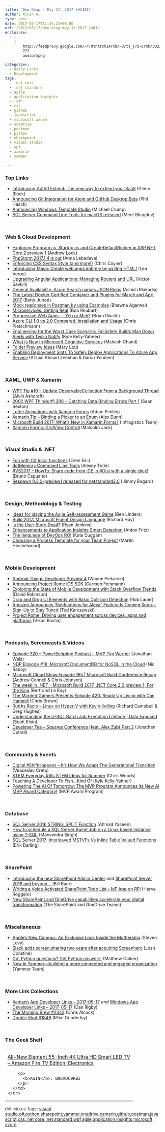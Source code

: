 ```yaml
---
title: 'Dew Drop – May 17, 2017 (#2481)'
author: Alvin A.
type: post
date: 2017-05-17T11:54:23+00:00
url: /2017/05/17/dew-drop-may-17-2017-2481/
enclosure:
  - |
    |
        http://feedproxy.google.com/~r/OtnArch2Arch/~3/ts_F7z-6rXk/30213426_microservices-May_2017.mp3
        222
        audio/mpeg
        
categories:
  - Daily Links
  - Development
tags:
  - .net core
  - .net standard
  - agile
  - application insights
  - 'c#'
  - css
  - github
  - javascript
  - microsoft azure
  - onedrive
  - postman
  - python
  - sharepoint
  - visual studio
  - wpf
  - xamarin
  - yammer

---
```

### <a name="top"></a>Top Links

  * <a href="https://auth0.com/blog/introducing-auth0-extend-the-new-way-to-extend-your-saas/" target="_blank">Introducing Auth0 Extend: The new way to extend your SaaS</a> (Glenn Block)
  * <a href="https://github.com/blog/2362-announcing-git-integration-for-atom-and-github-desktop-beta" target="_blank">Announcing Git Integration for Atom and GitHub Desktop Beta</a> (Phil Haack)
  * <a href="http://blogs.windows.com/buildingapps/2017/05/16/announcing-windows-template-studio/?WT.mc_id=DX_MVP4025064" target="_blank">Announcing Windows Template Studio</a> (Michael Crump)
  * <a href="https://blogs.technet.microsoft.com/dataplatforminsider/2017/05/16/sql-server-command-line-tools-for-macos-released/" target="_blank">SQL Server Command Line Tools for macOS released</a> (Meet Bhagdev)

&nbsp;

### <a name="web"></a>Web & Cloud Development

  * <a href="https://andrewlock.net/exploring-program-and-startup-in-asp-net-core-2-preview1-2/" target="_blank">Exploring Program.cs, Startup.cs and CreateDefaultBuilder in ASP.NET Core 2 preview 1</a> (Andrew Lock)
  * <a href="https://blog.jetbrains.com/phpstorm/2017/05/phpstorm-2017-1-4-is-out/" target="_blank">PhpStorm 2017.1.4 is out</a> (Anna Lebedeva)
  * <a href="https://css-tricks.com/enforcing-css-syntax-style/" target="_blank">Enforcing CSS Syntax Style (and more!)</a> (Chris Coyier)
  * <a href="http://feedproxy.google.com/~r/leaverou/~3/bKvOTc84aMY/" target="_blank">Introducing Mavo: Create web apps entirely by writing HTML!</a> (Lea Verou)
  * <a href="https://blog.nrwl.io/upgrading-angular-applications-managing-routers-and-url-ca5588290aaa?source=rss-76fc1db4149b------2" target="_blank">Upgrading Angular Applications: Managing Routers and URL</a> (Victor Savkin)
  * <a href="https://azure.microsoft.com/blog/general-availability-azure-search-parses-json-blobs/" target="_blank">General Availability: Azure Search parses JSON Blobs</a> (Ashish Makadia)
  * <a href="https://blog.docker.com/2017/05/latest-docker-certified-container-plugins-march-april-2017/" target="_blank">The Latest Docker Certified Container and Plugins for March and April 2017</a> (Betty Junod)
  * <a href="http://blog.getpostman.com/2017/05/17/mock-responses-in-postman-by-using-examples/" target="_blank">Mock responses in Postman by using Examples</a> (Bhawna Agarwal)
  * <a href="http://feedproxy.google.com/~r/OtnArch2Arch/~3/ts_F7z-6rXk/30213426_microservices-May_2017.mp3" target="_blank">Microservices: Getting Real</a> (Bob Rhubart)
  * <a href="http://developer.telerik.com/topics/web-development/progressive-web-apps-yeh-meh/" target="_blank">Progressive Web Apps — Yeh or Meh?</a> (Brian Rinaldi)
  * <a href="https://buildazure.com/2017/05/16/azure-cli-1-0-vs-2-0-compared-installation-and-usage/" target="_blank">Azure CLI 1.0 vs 2.0 Compared, Installation and Usage</a> (Chris Pietschmann)
  * <a href="https://twilioinc.wpengine.com/2017/05/engineering-for-the-worst-case-scenario-fallsafety-builds-man-down-alerts-with-twilio-notify.html" target="_blank">Engineering for the Worst Case Scenario: FallSafety Builds Man Down Alerts with Twilio Notify</a> (Kyle Kelly-Yahner)
  * <a href="http://www.c-sharpcorner.com/article/what-is-new-in-microsoft-cognitive-services/" target="_blank">What Is New In Microsoft Cognitive Services</a> (Mahesh Chand)
  * <a href="http://feedproxy.google.com/~r/tympanus/~3/flLWYeuJyeY/" target="_blank">Folder Preview Ideas</a> (Mary Lou)
  * <a href="https://blogs.msdn.microsoft.com/mvpawardprogram/2017/05/16/deploy-app-azure-app-service/" target="_blank">Enabling Deployment Slots To Safely Deploy Applications To Azure App Service</a> (Afzaal Ahmad Zeeshan & Daron Yondem)

&nbsp;

### <a name="silverlight"></a>XAML, UWP & Xamarin

  * <a href="http://www.wpf.tips/2017/05/wpf-tip-10-update-observablecollection.html" target="_blank">WPF Tip #10 &#8211; Update ObservableCollection From a Background Thread</a> (Alvin Ashcraft)
  * <a href="https://wpf.2000things.com/2017/05/16/1208-catching-data-binding-errors-part-1/" target="_blank">2000 WPF Things #1,208 – Catching Data Binding Errors Part 1</a> (Sean Sexton)
  * <a href="https://xamarinhelp.com/lottie-animations-xamarin-forms/" target="_blank">Lottie Animations with Xamarin Forms</a> (Adam Pedley)
  * <a href="https://alexdunn.org/2017/05/16/xamarin-tip-binding-a-picker-to-an-enum/" target="_blank">Xamarin.Tip – Binding a Picker to an Enum</a> (Alex Dunn)
  * <a href="https://www.infragistics.com:443/community/blogs/infragistics/archive/2017/05/16/microsoft-build-2017-what-39-s-new-in-xamarin-forms.aspx" target="_blank">Microsoft Build 2017: What&#8217;s New in Xamarin.Forms?</a> (Infragistics Team)
  * <a href="http://feedproxy.google.com/~r/parsimonyjax/~3/zfreBQt0EGA/xamarin-forms-gridview-control.html" target="_blank">Xamarin Forms: GridView Control</a> (Malcolm Jack)

&nbsp;

### <a name="dotnet"></a>Visual Studio & .NET

  * <a href="http://feedproxy.google.com/~r/AyendeRahien/~3/iwREMKeBndc/fun-with-c-local-functions" target="_blank">Fun with C# local functions</a> (Oren Eini)
  * <a href="https://blog.jetbrains.com/dotnet/2017/05/16/dotmemory-command-line-tools/" target="_blank">dotMemory Command Line Tools</a> (Alexey Totin)
  * <a href="http://feedproxy.google.com/~r/elbruno/~3/c4uEyIGxz_g/" target="_blank">#VS2017 – HowTo: Share code from IDE in #Gist with a single click!</a> (Bruno Capuano)
  * <a href="http://feedproxy.google.com/~r/GrabBagOfT/~3/d2tewJgNYuE/" target="_blank">Respawn 0.3.0-preview1 released for netstandard2.0</a> (Jimmy Bogard)

&nbsp;

### <a name="design"></a>Design, Methodology & Testing

  * <a href="https://www.benlinders.com/2017/ideas-for-playing-the-agile-self-assessment-game/" target="_blank">Ideas for playing the Agile Self-assessment Game</a> (Ben Linders)
  * <a href="http://devproconnections.com/windows-development/build-2017-microsoft-fluent-design-language" target="_blank">Build 2017: Microsoft Fluent Design Language</a> (Richard Hay)
  * <a href="http://coalition.agileuprising.com/t/is-the-user-story-dead/888" target="_blank">Is the User Story Dead?</a> (Ryan Jenkins)
  * <a href="https://azure.microsoft.com/blog/enhancements-applicationinsights-smartdetection/" target="_blank">Enhancements to Application Insights Smart Detection</a> (Anton Fritz)
  * <a href="http://www.red-gate.com/blog/database-lifecycle-management/the-language-of-devops-roi" target="_blank">The language of DevOps ROI</a> (Kate Duggan)
  * <a href="http://nkdagility.com/choosing-a-process-template-for-your-team-project/" target="_blank">Choosing a Process Template for your Team Project</a> (Martin Hinshelwood)

&nbsp;

### <a name="mobile"></a>Mobile Development

  * <a href="http://feedproxy.google.com/~r/blogspot/hsDu/~3/v1uu9RW2Z_k/android-things-developer-preview-4.html" target="_blank">Android Things Developer Preview 4</a> (Wayne Piekarski)
  * <a href="http://blogs.windows.com/buildingapps/2017/05/16/announcing-project-rome-ios-sdk/?WT.mc_id=DX_MVP4025064" target="_blank">Announcing Project Rome iOS SDK</a> (Carmen Forsmann)
  * <a href="https://stackoverflow.blog/2017/05/16/exploring-state-mobile-development-stack-overflow-trends/" target="_blank">Exploring the State of Mobile Development with Stack Overflow Trends</a> (David Robinson)
  * <a href="https://www.nativescript.org/blog/drag-and-drop-ui-elements-with-basic-collision-detection" target="_blank">Drag and Drop UI Elements with Basic Collision Detection</a> (Rob Lauer)
  * <a href="https://developer.amazon.com/blogs/alexa/post/8cc45487-d5fb-413b-b6c7-eeea4794d10c/amazon-announces-notifications-for-alexa-feature-is-coming-soon-sign-up-to-stay-tuned" target="_blank">Amazon Announces ‘Notifications for Alexa” Feature Is Coming Soon—Sign-Up to Stay Tuned</a> (Ted Karczewski)
  * <a href="http://blogs.windows.com/buildingapps/2017/05/16/project-rome-driving-user-engagement-across-devices-apps-platforms/?WT.mc_id=DX_MVP4025064" target="_blank">Project Rome: Driving user engagement across devices, apps and platforms</a> (Vikas Bhatia)

&nbsp;

### <a name="podcasts"></a>Podcasts, Screencasts & Videos

  * <a href="https://powershell.org/2017/05/17/episode-320-powerscripting-podcast-mvp-tim-warner/" target="_blank">Episode 320 &#8211; PowerScripting Podcast &#8211; MVP Tim Warner</a> (Jonathan Walz)
  * <a href="https://blog.couchbase.com/ndp-episode-18-microsoft-documentdb-nosql-cloud/" target="_blank">NDP Episode #18: Microsoft DocumentDB for NoSQL in the Cloud</a> (Nic Raboy)
  * <a href="http://feeds.microsoftcloudshow.com/~r/microsoftcloudshowepisodes/~3/4L4UbpsoKNU/195-microsoft-build-conference-recap" target="_blank">Microsoft Cloud Show Episode 195 | Microsoft Build Conference Recap</a> (Andrew Connell & Chris Johnson)
  * <a href="https://blogs.msdn.microsoft.com/dotnet/2017/05/16/the-week-in-net-microsoft-build-2017-net-core-2-0-preview-1-for-the-king/" target="_blank">The week in .NET – Microsoft Build 2017, .NET Core 2.0 preview 1, For the King</a> (Bertrand Le Roy)
  * <a href="http://www.themarriedgamers.net/the-married-gamers-presents-episode-420-ready-up-living-with-dan-hammill/" target="_blank">The Married Gamers Presents Episode 420: Ready Up Living with Dan Hammill</a> (Chris Brown)
  * <a href="http://feedproxy.google.com/~r/RunaAsRadioWma/~3/_vt59OwJSlg/default.aspx" target="_blank">RunAs Radio &#8211; Linux on Hyper-V with Kevin Kelling</a> (Richard Campbell & Greg Hughes)
  * <a href="https://channel9.msdn.com/Shows/Data-Exposed/DataExposedUSQLPatchQuery?WT.mc_id=DX_MVP4025064" target="_blank">Understanding the U-SQL Batch Job Execution Lifetime | Data Exposed</a> (Scott Klein)
  * <a href="http://developertea.simplecast.fm/episodes/69139-squares-conference-feat-alex-zub-part-2" target="_blank">Developer Tea &#8211; Squares Conference (feat. Alex Zub) Part 2</a> (Jonathan Cutrell)

&nbsp;

### <a name="events"></a>Community & Events

  * <a href="http://www.huffingtonpost.com/entry/digital-shifthappens-its-how-we-adapt-the-generational_us_590ea929e4b0f71180724583" target="_blank">Digital #ShiftHappens &#8211; It&#8217;s How We Adapt The Generational Transition</a> (Veaceslav Cretu)
  * <a href="http://remarkablechatter.com/stem-ideas-summer/" target="_blank">STEM Everyday #65: STEM Ideas for Summer</a> (Chris Woods)
  * <a href="https://twilioinc.wpengine.com/2017/05/teaching-a-developer-to-fish-kind-of.html" target="_blank">Teaching A Developer To Fish…Kind Of</a> (Kyle Kelly-Yahner)
  * <a href="https://blogs.msdn.microsoft.com/mvpawardprogram/2017/05/16/announcing-ai-award-category/" target="_blank">Powering The AI Of Tomorrow: The MVP Program Announces Its New AI MVP Award Category!</a> (MVP Award Program)

&nbsp;

### <a name="sql"></a>Database

  * <a href="http://feedproxy.google.com/~r/MSSQLTips-LatestSqlServerTips/~3/BWnzIupqyC8/tip.asp" target="_blank">SQL Server 2016 STRING_SPLIT Function</a> (Ahmad Yaseen)
  * <a href="http://feedproxy.google.com/~r/MSSQLTips-LatestSqlServerTips/~3/b2lIatpgt1Y/tip.asp" target="_blank">How to schedule a SQL Server Agent Job on a Linux based instance using T-SQL</a> (Manvendra Singh)
  * <a href="http://feedproxy.google.com/~r/BrentOzar-SqlServerDba/~3/n66wfh89RmQ/" target="_blank">SQL Server 2017: Interleaved MSTVFs Vs Inline Table Valued Functions</a> (Erik Darling)

&nbsp;

### <a name="sp"></a>SharePoint

  * <a href="https://blogs.technet.microsoft.com/wbaer/2017/05/16/4696/" target="_blank">Introducing the new SharePoint Admin Center</a> _and_ <a href="https://blogs.technet.microsoft.com/wbaer/2017/05/16/sharepoint-server-2016-and-beyond/" target="_blank">SharePoint Server 2016 and beyond…</a> (Bill Baer)
  * <a href="http://feedproxy.google.com/~r/geekswithblogs/~3/0eAf-v6lYco/writing-a-voice-activated-sharepoint-todo-list---iot-app.aspx" target="_blank">Writing a Voice Activated SharePoint Todo List &#8211; IoT App on RPi</a> (Herve Roggero)
  * <a href="http://blogs.office.com/2017/05/16/new-sharepoint-and-onedrive-capabilities-accelerate-your-digital-transformation/" target="_blank">New SharePoint and OneDrive capabilities accelerate your digital transformation</a> (The SharePoint and OneDrive Teams)

&nbsp;

### <a name="misc"></a>Miscellaneous

  * <a href="https://www.wired.com/2017/05/apple-park-new-silicon-valley-campus/" target="_blank">Apple’s New Campus: An Exclusive Look Inside the Mothership</a> (Steven Levy)
  * <a href="http://feedproxy.google.com/~r/Techcrunch/~3/sndNMj_VvXk/" target="_blank">Slack adds screen sharing two years after acquiring Screenhero</a> (Josh Constine)
  * <a href="https://borntolearn.mslearn.net/b/mva/posts/got-python-questions-get-python-answers" target="_blank">Got Python questions? Get Python answers!</a> (Matthew Calder)
  * <a href="http://blogs.office.com/2017/05/16/new-in-yammer-building-a-more-connected-and-engaged-organization/" target="_blank">New in Yammer—building a more connected and engaged organization</a> (Yammer Team)

&nbsp;

### <a name="links"></a>More Link Collections

  * <a href="http://allaboutxamarin.com/2017/05/xamarin-app-developer-links-2017-05-17/" target="_blank">Xamarin App Developer Links &#8211; 2017-05-17</a> _and_ <a href="http://windowsappdev.com/2017/05/windows-app-developer-links-2017-05-17/" target="_blank">Windows App Developer Links &#8211; 2017-05-17</a> (Dan Rigby)
  * <a href="http://feedproxy.google.com/~r/ReflectivePerspective/~3/Carfok61hi8/" target="_blank">The Morning Brew #2342</a> (Chris Alcock)
  * <a href="http://afreshcup.com/home/2017/5/17/double-shot-1848.html" target="_blank">Double Shot #1848</a> (Mike Gunderloy)

&nbsp;

### <a name="shelf"></a>The Geek Shelf

<div id="scid:7dc1bd33-94bd-46fd-a20b-0131235bcd47:f9e0c667-e071-46aa-b1d5-fe08c77a561b" class="wlWriterEditableSmartContent" style="float: none; padding-bottom: 0px; padding-top: 0px; padding-left: 0px; margin: 0px; display: inline; padding-right: 0px">
  <table cellspacing="0" cellpadding="2" width="400" border="0" unselectable="on">
    <tr>
      <td valign="top" width="400">
        <p>
          <a title="All-New Element 55-Inch 4K Ultra HD Smart LED TV - Amazon Fire TV Edition: Electronics" href="http://www.amazon.com/exec/obidos/ASIN/B06XDC9RBJ/amavin-20">All-New Element 55-Inch 4K Ultra HD Smart LED TV &#8211; Amazon Fire TV Edition: Electronics</a>
        </p>
        
        <p>
          <b>ASIN</b>: B06XDC9RBJ
        </p>
      </td>
    </tr>
  </table>
</div>

<div id="scid:77ECF5F8-D252-44F5-B4EB-D463C5396A79:d18d3f7b-f56e-433e-a76c-406990df73bd" class="wlWriterEditableSmartContent" style="float: none; padding-bottom: 0px; padding-top: 0px; padding-left: 0px; margin: 0px; display: inline; padding-right: 0px">
  del.icio.us Tags: <a href="http://del.icio.us/popular/visual+studio" rel="tag">visual studio</a>,<a href="http://del.icio.us/popular/c%23" rel="tag">c#</a>,<a href="http://del.icio.us/popular/python" rel="tag">python</a>,<a href="http://del.icio.us/popular/sharepoint" rel="tag">sharepoint</a>,<a href="http://del.icio.us/popular/yammer" rel="tag">yammer</a>,<a href="http://del.icio.us/popular/onedrive" rel="tag">onedrive</a>,<a href="http://del.icio.us/popular/xamarin" rel="tag">xamarin</a>,<a href="http://del.icio.us/popular/github" rel="tag">github</a>,<a href="http://del.icio.us/popular/postman" rel="tag">postman</a>,<a href="http://del.icio.us/popular/javascript" rel="tag">javascript</a>,<a href="http://del.icio.us/popular/css" rel="tag">css</a>,<a href="http://del.icio.us/popular/.net+core" rel="tag">.net core</a>,<a href="http://del.icio.us/popular/.net+standard" rel="tag">.net standard</a>,<a href="http://del.icio.us/popular/wpf" rel="tag">wpf</a>,<a href="http://del.icio.us/popular/agile" rel="tag">agile</a>,<a href="http://del.icio.us/popular/application+insights" rel="tag">application insights</a>,<a href="http://del.icio.us/popular/microsoft+azure" rel="tag">microsoft azure</a>
</div>